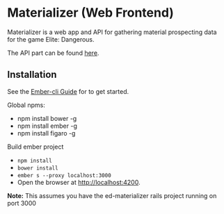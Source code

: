 # Materializer (Web Frontend)

Materializer is a web app and API for gathering material prospecting data
for the game Elite: Dangerous.

The API part can be found [here](https://github.com/gregmalcolm/ed-materializer).

## Installation

See the [Ember-cli Guide](http://ember-cli.com/user-guide/) for to get started.

Global npms:
* npm install bower -g
* npm install ember -g
* npm install figaro -g

Build ember project
* `npm install`
* `bower install`
* `ember s --proxy localhost:3000`
* Open the browser at [http://localhost:4200](http://localhost:4200).

**Note:** This assumes you have the ed-materializer rails project running on port 3000

